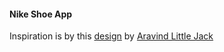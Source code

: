 #### Nike Shoe App

Inspiration is by this [design](https://dribbble.com/shots/7499653-Nike-Shoe-App) by [Aravind Little Jack](https://dribbble.com/aravinddesign)
